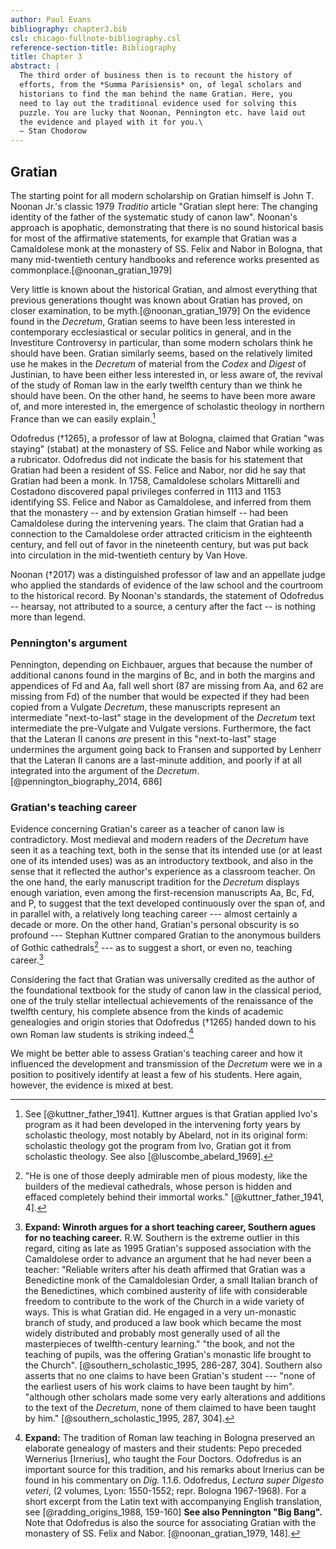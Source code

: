 ```yaml
---
author: Paul Evans
bibliography: chapter3.bib
csl: chicago-fullnote-bibliography.csl
reference-section-title: Bibliography
title: Chapter 3
abstract: |
  The third order of business then is to recount the history of
  efforts, from the *Summa Parisiensis* on, of legal scholars and
  historians to find the man behind the name Gratian. Here, you
  need to lay out the traditional evidence used for solving this
  puzzle. You are lucky that Noonan, Pennington etc. have laid out
  the evidence and played with it for you.\
  – Stan Chodorow
---
```

## Gratian

The starting point for all modern scholarship on Gratian himself
is John T. Noonan Jr.'s classic 1979 *Traditio* article "Gratian
slept here: The changing identity of the father of the systematic
study of canon law". Noonan's approach is apophatic, demonstrating
that there is no sound historical basis for most of the affirmative
statements, for example that Gratian was a Camaldolese monk at the
monastery of SS. Felix and Nabor in Bologna, that many mid-twentieth
century handbooks and reference works presented as
commonplace.[@noonan_gratian_1979]

Very little is known about the historical Gratian, and almost
everything that previous generations thought was known about Gratian
has proved, on closer examination, to be myth.[@noonan_gratian_1979]
On the evidence found in the *Decretum*, Gratian seems to have been
less interested in contemporary ecclesiastical or secular politics
in general, and in the Investiture Controversy in particular, than
some modern scholars think he should have been. Gratian similarly
seems, based on the relatively limited use he makes in the *Decretum*
of material from the *Codex* and *Digest* of Justinian, to have
been either less interested in, or less aware of, the revival of
the study of Roman law in the early twelfth century than we think
he should have been. On the other hand, he seems to have been more
aware of, and more interested in, the emergence of scholastic
theology in northern France than we can easily explain.[^1]

[^1]: See [@kuttner_father_1941]. Kuttner argues is that Gratian
applied Ivo's program as it had been developed in the intervening
forty years by scholastic theology, most notably by Abelard, not
in its original form: scholastic theology got the program from Ivo,
Gratian got it from scholastic theology. See also [@luscombe_abelard_1969].

Odofredus (†1265), a professor of law at Bologna, claimed that
Gratian "was staying" (stabat) at the monastery of SS. Felice and
Nabor while working as a rubricator. Odofredus did not indicate the
basis for his statement that Gratian had been a resident of SS.
Felice and Nabor, nor did he say that Gratian had been a monk. In
1758, Camaldolese scholars Mittarelli and Costadono discovered papal
privileges conferred in 1113 and 1153 identifying SS. Felice and
Nabor as Camaldolese, and inferred from them that the monastery --
and by extension Gratian himself -- had been Camaldolese during the
intervening years. The claim that Gratian had a connection to the
Camaldolese order attracted criticism in the eighteenth century,
and fell out of favor in the nineteenth century, but was put back
into circulation in the mid-twentieth century by Van Hove.

Noonan (†2017) was a distinguished professor of law and an appellate
judge who applied the standards of evidence of the law school and
the courtroom to the historical record. By Noonan's standards, the
statement of Odofredus -- hearsay, not attributed to a source, a
century after the fact -- is nothing more than legend.

### Pennington's argument

Pennington, depending on Eichbauer, argues that because the number
of additional canons found in the margins of Bc, and in both the
margins and appendices of Fd and Aa, fall well short (87 are missing
from Aa, and 62 are missing from Fd) of the number that would be
expected if they had been copied from a Vulgate *Decretum*, these
manuscripts represent an intermediate "next-to-last" stage in the
development of the *Decretum* text intermediate the pre-Vulgate and
Vulgate versions. Furthermore, the fact that the Lateran II canons
*are* present in this "next-to-last" stage undermines the argument
going back to Fransen and supported by Lenherr that the Lateran II
canons are a last-minute addition, and poorly if at all integrated
into the argument of the *Decretum*.[@pennington_biography_2014,
686]

### Gratian's teaching career

Evidence concerning Gratian's career as a teacher of canon law is
contradictory. Most medieval and modern readers of the *Decretum*
have seen it as a teaching text, both in the sense that its intended
use (or at least one of its intended uses) was as an introductory
textbook, and also in the sense that it reflected the author's
experience as a classroom teacher. On the one hand, the early
manuscript tradition for the *Decretum* displays enough variation,
even among the first-recension manuscripts Aa, Bc, Fd, and P, to
suggest that the text developed continuously over the span of, and
in parallel with, a relatively long teaching career --- almost
certainly a decade or more. On the other hand, Gratian's personal
obscurity is so profound --- Stephan Kuttner compared Gratian to
the anonymous builders of Gothic cathedrals[^2] --- as to suggest
a short, or even no, teaching career.[^3]

[^2]: "He is one of those deeply admirable men of pious modesty,
like the builders of the medieval cathedrals, whose person is hidden
and effaced completely behind their immortal works." [@kuttner_father_1941,
4].

[^3]: **Expand: Winroth argues for a short teaching career, Southern
agues for no teaching career.** R.W. Southern is the extreme outlier
in this regard, citing as late as 1995 Gratian's supposed association
with the Camaldolese order to advance an argument that he had never
been a teacher: "Reliable writers after his death affirmed that
Gratian was a Benedictine monk of the Camaldolesian Order, a small
Italian branch of the Benedictines, which combined austerity of
life with considerable freedom to contribute to the work of the
Church in a wide variety of ways. This is what Gratian did. He
engaged in a very un-monastic branch of study, and produced a law
book which became the most widely distributed and probably most
generally used of all the masterpieces of twelfth-century learning."
"the book, and not the teaching of pupils, was the offering Gratian's
monastic life brought to the Church". [@southern_scholastic_1995,
286-287, 304]. Southern also asserts that no one claims to have
been Gratian's student --- "none of the earliest users of his work
claims to have been taught by him". "although other scholars made
some very early alterations and additions to the text of the
*Decretum*, none of them claimed to have been taught by him."
[@southern_scholastic_1995, 287, 304].

Considering the fact that Gratian was universally credited as the
author of the foundational textbook for the study of canon law in
the classical period, one of the truly stellar intellectual
achievements of the renaissance of the twelfth century, his complete
absence from the kinds of academic genealogies and origin stories
that Odofredus (†1265) handed down to his own Roman law students
is striking indeed.[^4]

[^4]: **Expand:** The tradition of Roman law teaching in Bologna
preserved an elaborate genealogy of masters and their students:
Pepo preceded Wernerius [Irnerius], who taught the Four Doctors.
Odofredus is an important source for this tradition, and his remarks
about Irnerius can be found in his commentary on *Dig.* 1.1.6.
Odofredus, *Lectura super Digesto veteri*, (2 volumes, Lyon:
1550-1552; repr. Bologna 1967-1968). For a short excerpt from the
Latin text with accompanying English translation, see
[@radding_origins_1988, 159-160] **See also Pennington "Big Bang".**
Note that Odofredus is also the source for associating Gratian with
the monastery of SS. Felix and Nabor. [@noonan_gratian_1979, 148].

We might be better able to assess Gratian's teaching career and how
it influenced the development and transmission of the *Decretum*
were we in a position to positively identify at least a few of his
students. Here again, however, the evidence is mixed at best.

